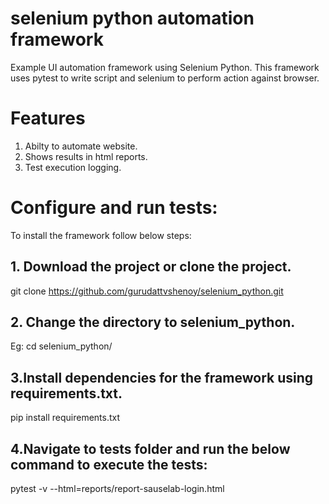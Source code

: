 # selenium python automation framework
Example UI automation framework using Selenium Python. This framework uses pytest to write script and selenium to perform action against browser.


# Features
1. Abilty to automate website.
2. Shows results in html reports.
3. Test execution logging. 

# Configure and run tests:
To install the framework follow below steps:

## 1. Download the project or clone the project.
git clone https://github.com/gurudattvshenoy/selenium_python.git

## 2. Change the directory to selenium_python.

Eg: cd selenium_python/

## 3.Install dependencies for the framework using requirements.txt.

pip install requirements.txt

## 4.Navigate to tests folder and run the below command to execute the tests:

 pytest -v --html=reports/report-sauselab-login.html
